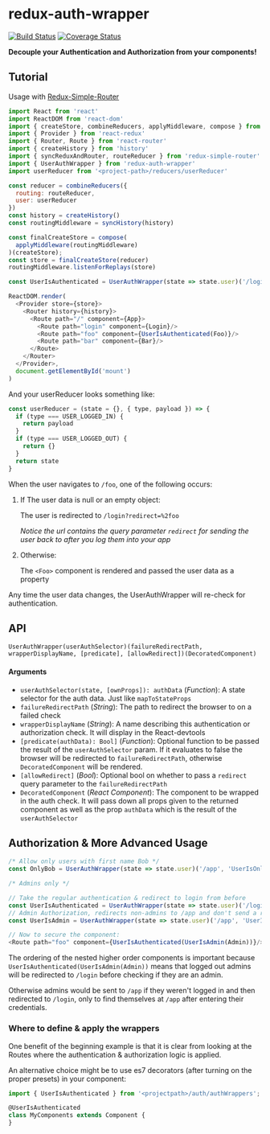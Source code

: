 # redux-auth-wrapper

[![Build Status](https://travis-ci.org/mjrussell/redux-auth-wrapper.svg?branch=master)](https://travis-ci.org/mjrussell/redux-auth-wrapper)
[![Coverage Status](https://coveralls.io/repos/github/mjrussell/redux-auth-wrapper/badge.svg?branch=master)](https://coveralls.io/github/mjrussell/redux-auth-wrapper?branch=master)

**Decouple your Authentication and Authorization from your components!**

## Tutorial

Usage with [Redux-Simple-Router](https://github.com/rackt/redux-simple-router)

```js
import React from 'react'
import ReactDOM from 'react-dom'
import { createStore, combineReducers, applyMiddleware, compose } from 'redux'
import { Provider } from 'react-redux'
import { Router, Route } from 'react-router'
import { createHistory } from 'history'
import { syncReduxAndRouter, routeReducer } from 'redux-simple-router'
import { UserAuthWrapper } from 'redux-auth-wrapper'
import userReducer from '<project-path>/reducers/userReducer'

const reducer = combineReducers({
  routing: routeReducer,
  user: userReducer
})
const history = createHistory()
const routingMiddleware = syncHistory(history)

const finalCreateStore = compose(
  applyMiddleware(routingMiddleware)
)(createStore);
const store = finalCreateStore(reducer)
routingMiddleware.listenForReplays(store)

const UserIsAuthenticated = UserAuthWrapper(state => state.user)('/login', 'UserIsAuthenticated')

ReactDOM.render(
  <Provider store={store}>
    <Router history={history}>
      <Route path="/" component={App}>
        <Route path="login" component={Login}/>
        <Route path="foo" component={UserIsAuthenticated(Foo)}/>
        <Route path="bar" component={Bar}/>
      </Route>
    </Router>
  </Provider>,
  document.getElementById('mount')
)
```

And your userReducer looks something like:
```js
const userReducer = (state = {}, { type, payload }) => {
  if (type === USER_LOGGED_IN) {
    return payload
  }
  if (type === USER_LOGGED_OUT) {
    return {}
  }
  return state
}
```

When the user navigates to `/foo`, one of the following occurs:

1. If The user data is null or an empty object:

    The user is redirected to `/login?redirect=%2foo`

    *Notice the url contains the query parameter `redirect` for sending the user back to after you log them into your app*
2. Otherwise:

    The `<Foo>` component is rendered and passed the user data as a property

Any time the user data changes, the UserAuthWrapper will re-check for authentication.

## API

`UserAuthWrapper(userAuthSelector)(failureRedirectPath, wrapperDisplayName, [predicate], [allowRedirect])(DecoratedComponent)`

#### Arguments

* `userAuthSelector(state, [ownProps]): authData` \(*Function*): A state selector for the auth data. Just like `mapToStateProps`
* `failureRedirectPath` \(*String*): The path to redirect the browser to on a failed check
* `wrapperDisplayName` \(*String*): A name describing this authentication or authorization check. It will display in the React-devtools
* `[predicate(authData): Bool]` \(*Function*): Optional function to be passed the result of the `userAuthSelector` param.
If it evaluates to false the browser will be redirected to `failureRedirectPath`, otherwise `DecoratedComponent` will be rendered.
* `[allowRedirect]` \(*Bool*): Optional bool on whether to pass a `redirect` query parameter to the `failureRedirectPath`
* `DecoratedComponent` \(*React Component*): The component to be wrapped in the auth check. It will pass down all props given to the returned component as well as the prop `authData` which is the result of the `userAuthSelector`

## Authorization & More Advanced Usage

```js
/* Allow only users with first name Bob */
const OnlyBob = UserAuthWrapper(state => state.user)('/app', 'UserIsOnlyTest', user => user.firstName === 'Bob')

/* Admins only */

// Take the regular authentication & redirect to login from before
const UserIsAuthenticated = UserAuthWrapper(state => state.user)('/login', 'UserIsAuthenticated')
// Admin Authorization, redirects non-admins to /app and don't send a redirect param
const UserIsAdmin = UserAuthWrapper(state => state.user)('/app', 'UserIsAdmin', user => user.isAdmin, false)

// Now to secure the component:
<Route path="foo" component={UserIsAuthenticated(UserIsAdmin(Admin))}/>
```

The ordering of the nested higher order components is important because `UserIsAuthenticated(UserIsAdmin(Admin))`
means that logged out admins will be redirected to `/login` before checking if they are an admin.

Otherwise admins would be sent to `/app` if they weren't logged in and then redirected to `/login`, only to find themselves at `/app`
after entering their credentials.

### Where to define & apply the wrappers

One benefit of the beginning example is that it is clear from looking at the Routes where the
authentication & authorization logic is applied.

An alternative choice might be to use es7 decorators (after turning on the proper presets) in your component:

```js
import { UserIsAuthenticated } from '<projectpath>/auth/authWrappers';

@UserIsAuthenticated
class MyComponents extends Component {
}
```
